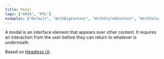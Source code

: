 ```yaml
---
title: Modal
tags: ["ARIA", "RTL"]
examples: ["Default", "WithBigContent", "WithStyledContent", "WithSelect"]
---
```


A modal is an interface element that appears over other content. It requires an interaction from the user before they can return to whatever is underneath.

Based on [Headless UI](https://headlessui.com/).
